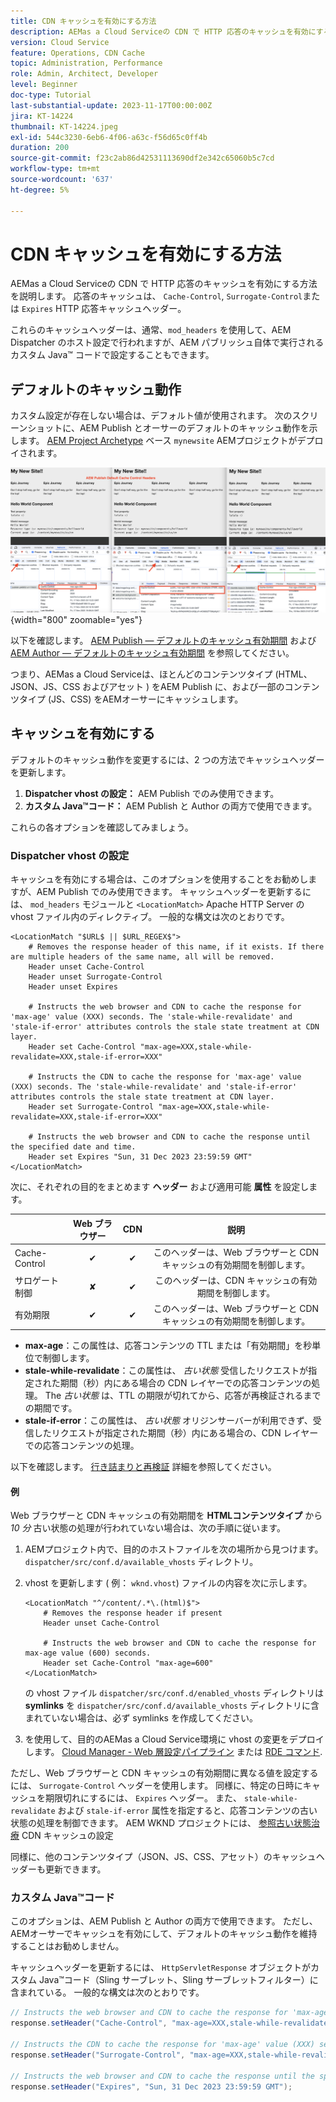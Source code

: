 ```yaml
---
title: CDN キャッシュを有効にする方法
description: AEMas a Cloud Serviceの CDN で HTTP 応答のキャッシュを有効にする方法を説明します。
version: Cloud Service
feature: Operations, CDN Cache
topic: Administration, Performance
role: Admin, Architect, Developer
level: Beginner
doc-type: Tutorial
last-substantial-update: 2023-11-17T00:00:00Z
jira: KT-14224
thumbnail: KT-14224.jpeg
exl-id: 544c3230-6eb6-4f06-a63c-f56d65c0ff4b
duration: 200
source-git-commit: f23c2ab86d42531113690df2e342c65060b5c7cd
workflow-type: tm+mt
source-wordcount: '637'
ht-degree: 5%

---
```


# CDN キャッシュを有効にする方法

AEMas a Cloud Serviceの CDN で HTTP 応答のキャッシュを有効にする方法を説明します。 応答のキャッシュは、 `Cache-Control`, `Surrogate-Control`または `Expires` HTTP 応答キャッシュヘッダー。

これらのキャッシュヘッダーは、通常、`mod_headers` を使用して、AEM Dispatcher のホスト設定で行われますが、AEM パブリッシュ自体で実行されるカスタム Java™ コードで設定することもできます。

## デフォルトのキャッシュ動作

カスタム設定が存在しない場合は、デフォルト値が使用されます。 次のスクリーンショットに、AEM Publish とオーサーのデフォルトのキャッシュ動作を示します。 [AEM Project Archetype](https://github.com/adobe/aem-project-archetype) ベース `mynewsite` AEMプロジェクトがデプロイされます。

![デフォルトのキャッシュ動作](../assets/how-to/aem-publish-default-cache-headers.png){width="800" zoomable="yes"}

以下を確認します。 [AEM Publish — デフォルトのキャッシュ有効期間](https://experienceleague.adobe.com/docs/experience-manager-learn/cloud-service/caching/publish.html#cdn-cache-life) および [AEM Author — デフォルトのキャッシュ有効期間](https://experienceleague.adobe.com/docs/experience-manager-learn/cloud-service/caching/author.html?#default-cache-life) を参照してください。

つまり、AEMas a Cloud Serviceは、ほとんどのコンテンツタイプ (HTML、JSON、JS、CSS およびアセット ) をAEM Publish に、および一部のコンテンツタイプ (JS、CSS) をAEMオーサーにキャッシュします。

## キャッシュを有効にする

デフォルトのキャッシュ動作を変更するには、2 つの方法でキャッシュヘッダーを更新します。

1. **Dispatcher vhost の設定：** AEM Publish でのみ使用できます。
1. **カスタム Java™コード：** AEM Publish と Author の両方で使用できます。

これらの各オプションを確認してみましょう。

### Dispatcher vhost の設定

キャッシュを有効にする場合は、このオプションを使用することをお勧めしますが、AEM Publish でのみ使用できます。 キャッシュヘッダーを更新するには、 `mod_headers` モジュールと `<LocationMatch>` Apache HTTP Server の vhost ファイル内のディレクティブ。 一般的な構文は次のとおりです。

```
<LocationMatch "$URL$ || $URL_REGEX$">
    # Removes the response header of this name, if it exists. If there are multiple headers of the same name, all will be removed.
    Header unset Cache-Control
    Header unset Surrogate-Control
    Header unset Expires

    # Instructs the web browser and CDN to cache the response for 'max-age' value (XXX) seconds. The 'stale-while-revalidate' and 'stale-if-error' attributes controls the stale state treatment at CDN layer.
    Header set Cache-Control "max-age=XXX,stale-while-revalidate=XXX,stale-if-error=XXX"
    
    # Instructs the CDN to cache the response for 'max-age' value (XXX) seconds. The 'stale-while-revalidate' and 'stale-if-error' attributes controls the stale state treatment at CDN layer.
    Header set Surrogate-Control "max-age=XXX,stale-while-revalidate=XXX,stale-if-error=XXX"
    
    # Instructs the web browser and CDN to cache the response until the specified date and time.
    Header set Expires "Sun, 31 Dec 2023 23:59:59 GMT"
</LocationMatch>
```

次に、それぞれの目的をまとめます **ヘッダー** および適用可能 **属性** を設定します。

|                     | Web ブラウザー | CDN | 説明 |
|---------------------|:-----------:|:---------:|:-----------:|
| Cache-Control | ✔ | ✔ | このヘッダーは、Web ブラウザーと CDN キャッシュの有効期間を制御します。 |
| サロゲート制御 | ✘ | ✔ | このヘッダーは、CDN キャッシュの有効期間を制御します。 |
| 有効期限 | ✔ | ✔ | このヘッダーは、Web ブラウザーと CDN キャッシュの有効期間を制御します。 |


- **max-age**：この属性は、応答コンテンツの TTL または「有効期間」を秒単位で制御します。
- **stale-while-revalidate**：この属性は、 _古い状態_ 受信したリクエストが指定された期間（秒）内にある場合の CDN レイヤーでの応答コンテンツの処理。 The _古い状態_ は、TTL の期限が切れてから、応答が再検証されるまでの期間です。
- **stale-if-error**：この属性は、 _古い状態_ オリジンサーバーが利用できず、受信したリクエストが指定された期間（秒）内にある場合の、CDN レイヤーでの応答コンテンツの処理。

以下を確認します。 [行き詰まりと再検証](https://developer.fastly.com/learning/concepts/edge-state/cache/stale/) 詳細を参照してください。

#### 例

Web ブラウザーと CDN キャッシュの有効期間を **HTMLコンテンツタイプ** から _10 分_ 古い状態の処理が行われていない場合は、次の手順に従います。

1. AEMプロジェクト内で、目的のホストファイルを次の場所から見つけます。 `dispatcher/src/conf.d/available_vhosts` ディレクトリ。
1. vhost を更新します ( 例： `wknd.vhost`) ファイルの内容を次に示します。

   ```
   <LocationMatch "^/content/.*\.(html)$">
       # Removes the response header if present
       Header unset Cache-Control
   
       # Instructs the web browser and CDN to cache the response for max-age value (600) seconds.
       Header set Cache-Control "max-age=600"
   </LocationMatch>
   ```

   の vhost ファイル `dispatcher/src/conf.d/enabled_vhosts` ディレクトリは **symlinks** を `dispatcher/src/conf.d/available_vhosts` ディレクトリに含まれていない場合は、必ず symlinks を作成してください。
1. を使用して、目的のAEMas a Cloud Service環境に vhost の変更をデプロイします。 [Cloud Manager - Web 層設定パイプライン](https://experienceleague.adobe.com/docs/experience-manager-cloud-service/content/implementing/using-cloud-manager/cicd-pipelines/introduction-ci-cd-pipelines.html?#web-tier-config-pipelines) または [RDE コマンド](https://experienceleague.adobe.com/docs/experience-manager-learn/cloud-service/developing/rde/how-to-use.html?lang=en#deploy-apache-or-dispatcher-configuration).

ただし、Web ブラウザーと CDN キャッシュの有効期間に異なる値を設定するには、 `Surrogate-Control` ヘッダーを使用します。 同様に、特定の日時にキャッシュを期限切れにするには、 `Expires` ヘッダー。 また、 `stale-while-revalidate` および `stale-if-error` 属性を指定すると、応答コンテンツの古い状態の処理を制御できます。 AEM WKND プロジェクトには、 [参照古い状態治療](https://github.com/adobe/aem-guides-wknd/blob/main/dispatcher/src/conf.d/available_vhosts/wknd.vhost#L150-L155) CDN キャッシュの設定

同様に、他のコンテンツタイプ（JSON、JS、CSS、アセット）のキャッシュヘッダーも更新できます。

### カスタム Java™コード

このオプションは、AEM Publish と Author の両方で使用できます。 ただし、AEMオーサーでキャッシュを有効にして、デフォルトのキャッシュ動作を維持することはお勧めしません。

キャッシュヘッダーを更新するには、 `HttpServletResponse` オブジェクトがカスタム Java™コード（Sling サーブレット、Sling サーブレットフィルター）に含まれている。 一般的な構文は次のとおりです。

```java
// Instructs the web browser and CDN to cache the response for 'max-age' value (XXX) seconds. The 'stale-while-revalidate' and 'stale-if-error' attributes controls the stale state treatment at CDN layer.
response.setHeader("Cache-Control", "max-age=XXX,stale-while-revalidate=XXX,stale-if-error=XXX");

// Instructs the CDN to cache the response for 'max-age' value (XXX) seconds. The 'stale-while-revalidate' and 'stale-if-error' attributes controls the stale state treatment at CDN layer.
response.setHeader("Surrogate-Control", "max-age=XXX,stale-while-revalidate=XXX,stale-if-error=XXX");

// Instructs the web browser and CDN to cache the response until the specified date and time.
response.setHeader("Expires", "Sun, 31 Dec 2023 23:59:59 GMT");
```

